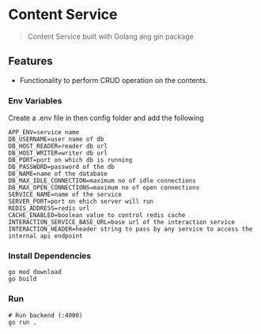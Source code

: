 # Content Service

> Content Service built with Golang ang gin package

## Features

- Functionality to perform CRUD operation on the contents.

### Env Variables

Create a .env file in then config folder and add the following

```
APP_ENV=service name
DB_USERNAME=user name of db
DB_HOST_READER=reader db url
DB_HOST_WRITER=writer db url
DB_PORT=port on which db is running
DB_PASSWORD=password of the db
DB_NAME=name of the database
DB_MAX_IDLE_CONNECTION=maximum no of idle connections
DB_MAX_OPEN_CONNECTIONS=maximum no of open connections
SERVICE_NAME=name of the service
SERVER_PORT=port on ehich server will run
REDIS_ADDRESS=redis url
CACHE_ENABLED=boolean value to control redis cache
INTERACTION_SERVICE_BASE_URL=base url of the interaction service
INTERACTION_HEADER=header string to pass by any service to access the internal api endpoint
```

### Install Dependencies

```
go mod download
go build
```

### Run

```
# Run backend (:4000)
go run .
```
